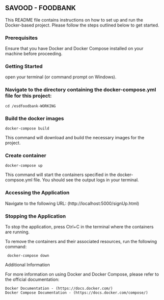 ## **SAVOOD - FOODBANK**

This README file contains instructions on how to set up and run the Docker-based project. Please follow the steps outlined below to get started.

###  **Prerequisites**

Ensure that you have Docker and Docker Compose installed on your machine before proceeding.

### **Getting Started**

open your terminal (or command prompt on Windows).

### Navigate to the directory containing the docker-compose.yml file for this project:

    cd /esdfoodbank-WORKING

### Build the docker images 

    docker-compose build

This command will download and build the necessary images for the project. 

### Create container 

    docker-compose up

This command will start the containers specified in the docker-compsoe.yml file. You should see the output logs in your terminal.

### Accessing the Application

Navigate to the following URL: (http://localhost:5000/signUp.html)


### **Stopping the Application**
To stop the application, press Ctrl+C in the terminal where the containers are running.

To remove the containers and their associated resources, run the following command:

     docker-compose down

Additional Information

For more information on using Docker and Docker Compose, please refer to the official documentation:

    Docker Documentation - (https://docs.docker.com/)
    Docker Compose Documentation - (https://docs.docker.com/compose/)
